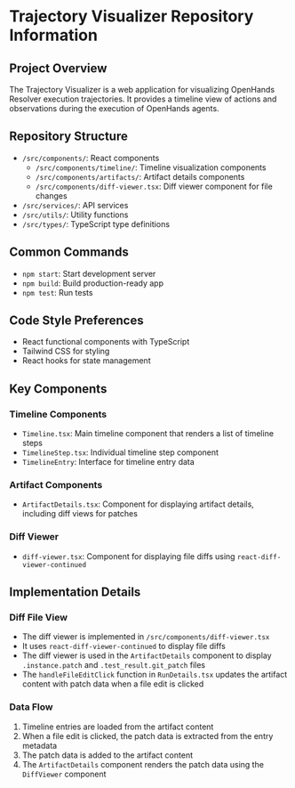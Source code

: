 # Trajectory Visualizer Repository Information

## Project Overview
The Trajectory Visualizer is a web application for visualizing OpenHands Resolver execution trajectories. It provides a timeline view of actions and observations during the execution of OpenHands agents.

## Repository Structure
- `/src/components/`: React components
  - `/src/components/timeline/`: Timeline visualization components
  - `/src/components/artifacts/`: Artifact details components
  - `/src/components/diff-viewer.tsx`: Diff viewer component for file changes
- `/src/services/`: API services
- `/src/utils/`: Utility functions
- `/src/types/`: TypeScript type definitions

## Common Commands
- `npm start`: Start development server
- `npm build`: Build production-ready app
- `npm test`: Run tests

## Code Style Preferences
- React functional components with TypeScript
- Tailwind CSS for styling
- React hooks for state management

## Key Components

### Timeline Components
- `Timeline.tsx`: Main timeline component that renders a list of timeline steps
- `TimelineStep.tsx`: Individual timeline step component
- `TimelineEntry`: Interface for timeline entry data

### Artifact Components
- `ArtifactDetails.tsx`: Component for displaying artifact details, including diff views for patches

### Diff Viewer
- `diff-viewer.tsx`: Component for displaying file diffs using `react-diff-viewer-continued`

## Implementation Details

### Diff File View
- The diff viewer is implemented in `/src/components/diff-viewer.tsx`
- It uses `react-diff-viewer-continued` to display file diffs
- The diff viewer is used in the `ArtifactDetails` component to display `.instance.patch` and `.test_result.git_patch` files
- The `handleFileEditClick` function in `RunDetails.tsx` updates the artifact content with patch data when a file edit is clicked

### Data Flow
1. Timeline entries are loaded from the artifact content
2. When a file edit is clicked, the patch data is extracted from the entry metadata
3. The patch data is added to the artifact content
4. The `ArtifactDetails` component renders the patch data using the `DiffViewer` component